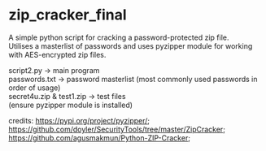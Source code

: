 # zip_cracker_final

A simple python script for cracking a password-protected zip file. <br>
Utilises a masterlist of passwords and uses pyzipper module for working with AES-encrypted zip files.

script2.py -> main program <br>
passwords.txt -> password masterlist (most commonly used passwords in order of usage) <br>
secret4u.zip & test1.zip -> test files <br>
(ensure pyzipper module is installed) <br>

credits: 
https://pypi.org/project/pyzipper/; <br>
https://github.com/doyler/SecurityTools/tree/master/ZipCracker; <br>
https://github.com/agusmakmun/Python-ZIP-Cracker; <br>

